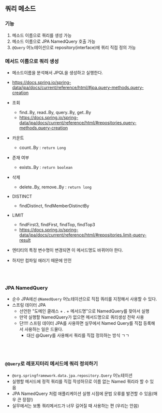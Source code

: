 ## 쿼리 메소드

### 기능
1. 메소드 이름으로 쿼리를 생성 가능
2. 메소드 이름으로 JPA NamedQuery 호출 가능
3. `@Query` 어노테이션으로 repository(interface)에 쿼리 직접 정의 가능

### 메서드 이름으로 쿼리 생성

- 메소드이름을 분석해서 JPQL을 생성하고 실행한다.
- https://docs.spring.io/spring-data/jpa/docs/current/reference/html/#jpa.query-methods.query-creation
- 조회
  - find..By, read..By, query..By, get..By
  - https://docs.spring.io/spring-data/jpa/docs/current/reference/html/#repositories.query-methods.query-creation
- 카운트
  - count..By : `return Long`
- 존재 여부
  - exists..By : `return boolean`
- 삭제
  - delete..By, remove..By : `return long`
- DISTINCT
  - findDistinct, findMemberDistinctBy
- LIMIT
  - findFirst3, findFirst, findTop, findTop3
  - https://docs.spring.io/spring-data/jpa/docs/current/reference/html/#repositories.limit-query-result

- 엔티티의 특정 변수명이 변경되면 이 메서드명도 바뀌어야 한다.
- 하지만 컴파일 에러기 때문에 안전

<br><br>

### JPA NamedQuery
- 순수 JPA에선 `@NamedQuery` 어노테이션으로 직접 쿼리를 지정해서 사용할 수 있다.
- 스프링 데이터 JPA
  - 선언한 "도메인 클래스 + . + 메서드명"으로 NamedQuery를 찾아서 실행
  - 만약 실행할 NamedQuery가 없으면 메서드명으로 쿼리생성 전략 사용
  - 단!!!! 스프링 데이터 JPA를 사용하면 실무에서 Named Query를 직접 등록해서 사용하는 일은 드물다.
    - 대신 @Query를 사용해서 쿼리를 직접 정의하는 방식 ㄱㄱ

<br><br>

### `@Query`로 레포지터리 메서드에 쿼리 정의하기
- `@org.springframework.data.jpa.repository.Query` 어노테이션
- 실행할 메서드에 정적 쿼리를 직접 작성하므로 이름 없는 Named 쿼리라 할 수 있음
- JPA NamedQuery 처럼 애플리케이션 실행 시점에 문법 오류를 발견할 수 있음(매우 큰 장점!)
- 실무에서는 보통 쿼리메서드가 너무 길어질 때 사용하는 편 (우리는 안씀)

